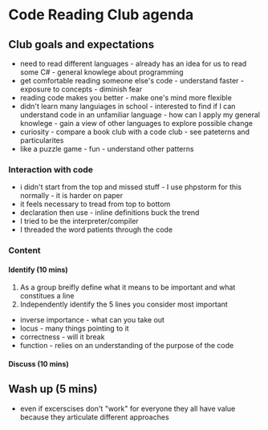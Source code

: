 # Code Reading Club agenda

## Club goals and expectations

* need to read different languages - already has an idea for us to read some C# - general knowlege about programming
* get comfortable reading someone else's code - understand faster - exposure to concepts - diminish fear
* reading code makes you better - make one's mind more flexible
* didn't learn many languiages in school - interested to find if I can understand code in an unfamiliar language - how can I apply my general knowlege - gain a view of other languages to explore possible change
* curiosity - compare a book club with a code club - see pateterns and particularites
* like a puzzle game - fun - understand other patterns

### Interaction with code

* i didn't start from the top and missed stuff - I use phpstorm for this normally - it is harder on paper
* it feels necessary to tread from top to bottom
* declaration then use - inline definitions buck the trend
* I tried to be the interpreter/compiler
* I threaded the word patients through the code

### Content

#### Identify (10 mins)
1. As a group breifly define what it means to be important and what constitues a line
1. Independently identify the 5 lines you consider most important

* inverse importance - what can you take out
* locus - many things pointing to it
* correctness - will it break
* function - relies on an understanding of the purpose of the code

#### Discuss (10 mins)


## Wash up (5 mins)
* even if excerscises don't "work" for everyone they all have value because they articulate different approaches


